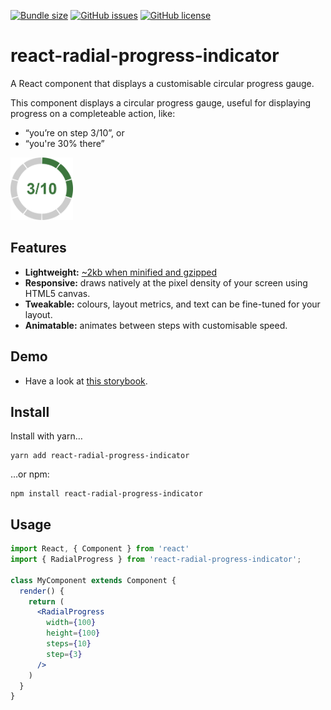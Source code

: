 [![Bundle size](https://img.shields.io/bundlephobia/minzip/react-radial-progress-indicator.svg)](https://bundlephobia.com/result?p=react-radial-progress-indicator)
[![GitHub issues](https://img.shields.io/github/issues/twisty/react-radial-progress-indicator.svg)](https://github.com/twisty/react-radial-progress-indicator/issues)
[![GitHub license](https://img.shields.io/github/license/twisty/react-radial-progress-indicator.svg)](https://github.com/twisty/react-radial-progress-indicator/blob/master/LICENSE)

# react-radial-progress-indicator

A React component that displays a customisable circular progress gauge.

This component displays a circular progress gauge, useful for displaying progress on a completeable action, like:

* “you’re on step 3/10”, or 
* “you're 30% there”

<img alt="3/10" src="docs/example.png" width="100" height="100" />

## Features

* **Lightweight:** [~2kb when minified and gzipped](https://bundlephobia.com/result?p=react-radial-progress-indicator)
* **Responsive:** draws natively at the pixel density of your screen using HTML5 canvas.
* **Tweakable:** colours, layout metrics, and text can be fine-tuned for your layout.
* **Animatable:** animates between steps with customisable speed.

## Demo

* Have a look at [this storybook](https://twisty.github.io/react-radial-progress-indicator/).

## Install

Install with yarn…

```
yarn add react-radial-progress-indicator
```

…or npm:

```
npm install react-radial-progress-indicator
```

## Usage

```jsx
import React, { Component } from 'react'
import { RadialProgress } from 'react-radial-progress-indicator';

class MyComponent extends Component {
  render() {
    return (
      <RadialProgress
        width={100}
        height={100}
        steps={10}
        step={3}
      />
    )
  }
}
```
